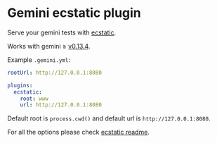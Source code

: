 # Gemini ecstatic plugin

Serve your gemini tests with [ecstatic](https://github.com/jfhbrook/node-ecstatic).

Works with gemini ≥ [v0.13.4](https://github.com/gemini-testing/gemini/releases/tag/v0.13.4).

Example `.gemini.yml`:

```yml
rootUrl: http://127.0.0.1:8080

plugins:
  ecstatic:
    root: www
    url: http://127.0.0.1:8080
```

Default root is `process.cwd()` and default url is `http://127.0.0.1:8080`.

For all the options please check [ecstatic readme](https://github.com/jfhbrook/node-ecstatic#ecstaticopts).
